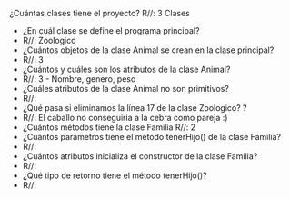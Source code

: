 ¿Cuántas clases tiene el proyecto?
R//: 3 Clases
- ¿En cuál clase se define el programa principal?
- R//: Zoologico
- ¿Cuántos objetos de la clase Animal se crean en la clase
  principal?
- R//: 3
- ¿Cuántos y cuáles son los atributos de la clase Animal?
- R//: 3 - Nombre, genero, peso
- ¿Cuáles atributos de la clase Animal no son primitivos?
- R//: 
- ¿Qué pasa si eliminamos la línea 17 de la clase Zoologico? ?
- R//: El caballo no conseguiria a la cebra como pareja :)
- ¿Cuántos métodos tiene la clase Familia
  R//: 2
- ¿Cuántos parámetros tiene el método tenerHijo() de la clase
  Familia?
- R//: 
- ¿Cuántos atributos inicializa el constructor de la clase Familia?
- R//:
- ¿Qué tipo de retorno tiene el método tenerHijo()?
- R//:
